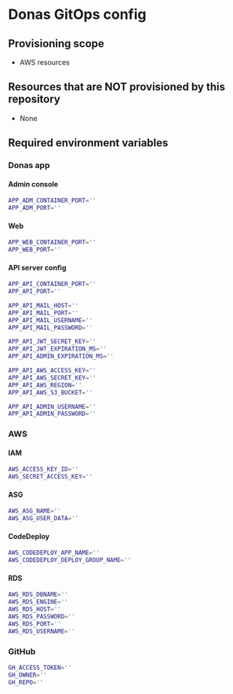 # Donas GitOps config

## Provisioning scope

- AWS resources

## Resources that are NOT provisioned by this repository

- None

## Required environment variables

### Donas app

#### Admin console

```bash
APP_ADM_CONTAINER_PORT=''
APP_ADM_PORT=''
```

#### Web

```bash
APP_WEB_CONTAINER_PORT=''
APP_WEB_PORT=''
```

#### API server config

```bash
APP_API_CONTAINER_PORT=''
APP_API_PORT=''

APP_API_MAIL_HOST=''
APP_API_MAIL_PORT=''
APP_API_MAIL_USERNAME=''
APP_API_MAIL_PASSWORD=''

APP_API_JWT_SECRET_KEY=''
APP_API_JWT_EXPIRATION_MS=''
APP_API_ADMIN_EXPIRATION_MS=''

APP_API_AWS_ACCESS_KEY=''
APP_API_AWS_SECRET_KEY=''
APP_API_AWS_REGION=''
APP_API_AWS_S3_BUCKET=''

APP_API_ADMIN_USERNAME=''
APP_API_ADMIN_PASSWORD=''
```

### AWS

#### IAM

```bash
AWS_ACCESS_KEY_ID=''
AWS_SECRET_ACCESS_KEY=''
```

#### ASG

```bash
AWS_ASG_NAME=''
AWS_ASG_USER_DATA=''
```

#### CodeDeploy

```bash
AWS_CODEDEPLOY_APP_NAME=''
AWS_CODEDEPLOY_DEPLOY_GROUP_NAME=''
```

#### RDS

```bash
AWS_RDS_DBNAME=''
AWS_RDS_ENGINE=''
AWS_RDS_HOST=''
AWS_RDS_PASSWORD=''
AWS_RDS_PORT=''
AWS_RDS_USERNAME=''
```

### GitHub

```bash
GH_ACCESS_TOKEN=''
GH_OWNER=''
GH_REPO=''
```
